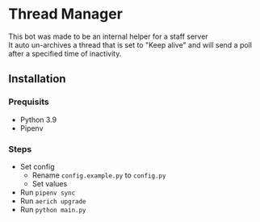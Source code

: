 # Thread Manager

This bot was made to be an internal helper for a staff server  
It auto un-archives a thread that is set to "Keep alive" and will send a poll after a specified time of inactivity.  

## Installation

### Prequisits

- Python 3.9
- Pipenv

### Steps

- Set config
    - Rename `config.example.py` to `config.py`
    - Set values
- Run `pipenv sync`
- Run `aerich upgrade`
- Run `python main.py`
